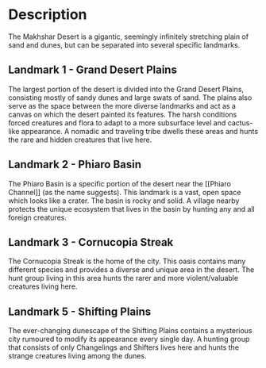 # Description
The Makhshar Desert is a gigantic, seemingly infinitely stretching plain of sand and dunes, but can be separated into several specific landmarks.
## Landmark 1 - Grand Desert Plains
The largest portion of the desert is divided into the Grand Desert Plains, consisting mostly of sandy dunes and large swats of sand. The plains also serve as the space between the more diverse landmarks and act as a canvas on which the desert painted its features. The harsh conditions forced creatures and flora to adapt to a more subsurface level and cactus-like appearance. A nomadic and traveling tribe dwells these areas and hunts the rare and hidden creatures that live here.
## Landmark 2 - Phiaro Basin
The Phiaro Basin is a specific portion of the desert near the [[Phiaro Channel]] (as the name suggests). This landmark is a vast, open space which looks like a crater. The basin is rocky and solid. A village nearby protects the unique ecosystem that lives in the basin by hunting any and all foreign creatures.
## Landmark 3 - Cornucopia Streak
The Cornucopia Streak is the home of the city. This oasis contains many different species and provides a diverse and unique area in the desert. The hunt group living in this area hunts the rarer and more violent/valuable creatures living here.
## Landmark 5 - Shifting Plains
The ever-changing dunescape of the Shifting Plains contains a mysterious city rumoured to modify its appearance every single day. A hunting group that consists of only Changelings and Shifters lives here and hunts the strange creatures living among the dunes.